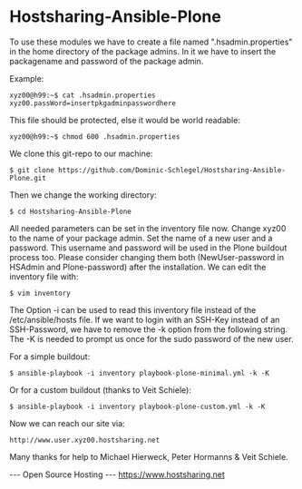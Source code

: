 Hostsharing-Ansible-Plone
=========================

To use these modules we have to create a file named ".hsadmin.properties" in the home directory of the package admins. In it we have to insert the packagename and password of the package admin. 

Example:

    xyz00@h99:~$ cat .hsadmin.properties 
    xyz00.passWord=insertpkgadminpasswordhere

This file should be protected, else it would be world readable:

    xyz00@h99:~$ chmod 600 .hsadmin.properties

We clone this git-repo to our machine:

    $ git clone https://github.com/Dominic-Schlegel/Hostsharing-Ansible-Plone.git

Then we change the working directory:

    $ cd Hostsharing-Ansible-Plone

All needed parameters can be set in the inventory file now. Change xyz00 to the name of your package admin. Set the name of a new user and a password. This username and password will be used in the Plone buildout process too. Please consider changing them both (NewUser-password in HSAdmin and Plone-password) after the installation. We can edit the inventory file with:

    $ vim inventory
    
The Option -i can be used to read this inventory file instead of the /etc/ansible/hosts file. If we want to login with an SSH-Key instead of an SSH-Password, we have to remove the -k option from the following string. The -K is needed to prompt us once for the sudo password of the new user.

For a simple buildout:

    $ ansible-playbook -i inventory playbook-plone-minimal.yml -k -K
    
Or for a custom buildout (thanks to Veit Schiele):

    $ ansible-playbook -i inventory playbook-plone-custom.yml -k -K

Now we can reach our site via:

    http://www.user.xyz00.hostsharing.net

Many thanks for help to Michael Hierweck, Peter Hormanns & Veit Schiele.

--- Open Source Hosting ---
 https://www.hostsharing.net
